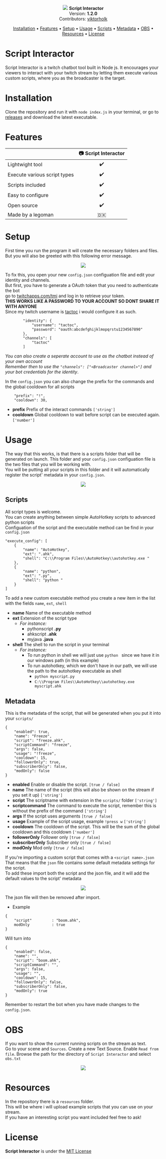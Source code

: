 

<p align="center">
    <img src="https://i.imgur.com/nWw1pUt.png">
  <b>Script Interactor</b><br>
  Version: <b>1.2.0</b><br>
  Contributors: <a href="https://github.com/viktorholk">viktorholk</a></p>
  
<p align="center">
     <a href="#installation">Installation</a> •
     <a href="#features">Features</a> •
    <a href="#setup">Setup</a> •
     <a href="#usage">Usage</a> •
    <a href="#scripts">Scripts</a> •
    <a href="#metadata">Metadata</a> •
    <a href="#obs">OBS</a> •
    <a href="#resources">Resources</a> •
    <a href="#license">License</a>
</p>

# Script Interactor
Script Interactor is a twitch chatbot tool built in Node js. It encourages your viewers to interact with your twitch stream by letting them execute various custom scripts, where you as the broadcaster is the target.<br>

# Installation
Clone the repository and run it with ``node index.js`` in your terminal, or go to [releases](https://github.com/viktorholk/Script-Interactor/releases) and download the latest executable.

# Features
|                            | 📷 Script Interactor  |
| -------------------------- | :----------------: |
| Lightwight tool            |         ✔️         |
| Execute various script types            |         ✔️         |
| Scripts included             |         ✔️         |
| Easy to configure          |         ✔️         |
| Open source                |         ✔️         |
| Made by a legoman                |         🇩🇰         |

# Setup
First time you run the program it will create the necessary folders and files.<br>
But you will also be greeted with this following error message.

<p align="center">
    <img src="https://i.imgur.com/0hAEnG7.png"></p>
    
To fix this, you open your new ``config.json`` configuation file and edit your identity and channels.<br>
But first, you have to generate a OAuth token that you need to authenticate the bot<br>
go to [twitchapps.com/tmi](https://twitchapps.com/tmi/) and log in to retrieve your token.<br>
**THIS WORKS LIKE A PASSWORD TO YOUR ACCOUNT SO DONT SHARE IT WITH ANYONE**<br>
Since my twitch username is [tactoc](https://twitch.tv/tactoc) i would configure it as such.
```
        "identity": {
            "username": "tactoc",
            "password": "oauth:abcdefghijklmopqrstu1234567890"
        },
        "channels": [
            "tactoc"
        ]
```
*You can also create a seperate account to use as the chatbot instead of your own account*<br>
*Remember then to use the ``"channels": ["<Broadcaster channel>"]`` and your bot credentials for the identity*.<br>

In the ``config.json`` you can also change the prefix for the commands and the global cooldown for all scripts<br>
```
    "prefix": "!",
    "cooldown": 30,
```
* **prefix** Prefix of the interact commands ``['string']``
* **cooldown** Global cooldown to wait before script can be executed again. ``['number']``

# Usage
The way that this works, is that there is a scripts folder that will be generated on launch. This folder and your ``config.json`` configuation file is the two files that you will be working with.<br >
You will be putting all your scripts in this folder and it will automatically register the script' metadata in your ``config.json``.

<p align="center">
    <img src="https://i.imgur.com/jOxb6Yb.png"></p>
    
    
## Scripts
All script types is welcome.<br>
You can create anything between simple AutoHotkey scripts to advanced python scripts<br>
Configuation of the script and the executable method can be find in your ``config.json``<br>
```
"execute_config": [
    {
        "name": "AutoHotkey",
        "ext": ".ahk",
        "shell": "C:\\Program Files\\AutoHotkey\\autohotkey.exe "
    },
    {
        "name": "python",
        "ext": ".py",
        "shell": "python "
    }
]
```
To add a new custom executable method you create a new item in the list with the fields ``name``, ``ext``, ``shell``<br >

* **name** Name of the executable method
* **ext**  Extension of the script type
    * *For instance:*
        * pythonscript **.py**
        * ahkscript **.ahk**
        * myjava **.java**
* **shell** The shell to run the script in your terminal
    * *For instance:*
        * To run python in shell we will just use ``python `` since we have it in our windows path (in this example)
        * To run autohotkey, which we don't have in our path, we will use the path to the autohotkey executable as shell
            * ``python myscript.py``
            * ``C:\\Program Files\\AutoHotkey\\autohotkey.exe myscript.ahk``
    

## Metadata
This is the metadata of the script, that will be generated when you put it into your ``scripts/``<br>
``` 
{
    "enabled": true,
    "name": "Freeze",
    "script": "freeze.ahk",
    "scriptCommand": "freeze",
    "args": false,
    "usage": "!freeze",
    "cooldown": 15,
    "followerOnly": true,
    "subscriberOnly": false,
    "modOnly": false
}
```
* **enabled** Enable or disable the script. ``[true / false]``
* **name**  The name of the script (this will also be shown on the stream if you set it up) ``['string']``
* **script** The scriptname with extension in the ``scripts/`` folder ``['string']``
* **scriptcommand** The command to execute the script, remember this is without the prefix of the command ``['string']``
* **args** If the script uses arguments ``[true / false]``
* **usage** Example of the script usage, example ``!press w`` ``['string']``
* **cooldown** The cooldown of the script. This will be the sum of the global cooldown and this cooldown ``['number']``
* **followerOnly** Follower only ``[true / false]``
* **subscriberOnly**  Subscriber only ``[true / false]``
* **modOnly** Mod only ``[true / false]``

If you're importing a custom script that comes with a ``<script name>.json``<br>
That means that the `json` file contains some default metadata settings for the script.<br>
To add these import both the script and the json file, and it will add the default values to the script' metadata

<p align="center">
    <img src="https://i.imgur.com/0dlkNXy.png"></p>

The json file will then be removed after import.
* Example
```
{
    "script"         : "boom.ahk",
    modOnly          : true
}
```
Will turn into 
```
{
    "enabled": false,
    "name": "",
    "script": "boom.ahk",
    "scriptCommand": "",
    "args": false,
    "usage": "",
    "cooldown": 15,
    "followerOnly": false,
    "subscriberOnly": false,
    "modOnly": true
}
```

Remember to restart the bot when you have made changes to the ``config.json``.

# OBS
If you want to show the current running scripts on the stream as text.<br>
Go to your scene and `Sources`. Create a new Text Source. Enable ``Read from file``. Browse the path for the directory of ``Script Interactor`` and select ``obs.txt``

<p align="center">
    <img src="https://i.imgur.com/sbd4ZmV.png"></p>


# Resources
In the repository there is a ``resources`` folder.<br>
This will be where i will upload example scripts that you can use on your stream.<br>
If you have an interesting script you want included feel free to ask!

# License
**Script Interactor** is under the [MIT License](LICENSE)
